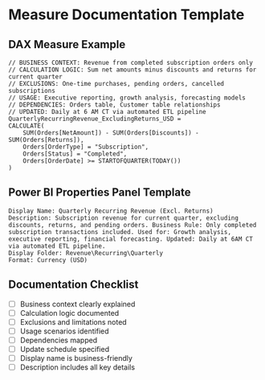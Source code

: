 # Measure Documentation Template

## DAX Measure Example

```dax
// BUSINESS CONTEXT: Revenue from completed subscription orders only
// CALCULATION LOGIC: Sum net amounts minus discounts and returns for current quarter
// EXCLUSIONS: One-time purchases, pending orders, cancelled subscriptions
// USAGE: Executive reporting, growth analysis, forecasting models
// DEPENDENCIES: Orders table, Customer table relationships
// UPDATED: Daily at 6 AM CT via automated ETL pipeline
QuarterlyRecurringRevenue_ExcludingReturns_USD = 
CALCULATE(
    SUM(Orders[NetAmount]) - SUM(Orders[Discounts]) - SUM(Orders[Returns]),
    Orders[OrderType] = "Subscription",
    Orders[Status] = "Completed", 
    Orders[OrderDate] >= STARTOFQUARTER(TODAY())
)
```

## Power BI Properties Panel Template

```
Display Name: Quarterly Recurring Revenue (Excl. Returns)
Description: Subscription revenue for current quarter, excluding discounts, returns, and pending orders. Business Rule: Only completed subscription transactions included. Used for: Growth analysis, executive reporting, financial forecasting. Updated: Daily at 6AM CT via automated ETL pipeline.
Display Folder: Revenue\Recurring\Quarterly
Format: Currency (USD)
```

## Documentation Checklist
- [ ] Business context clearly explained
- [ ] Calculation logic documented
- [ ] Exclusions and limitations noted
- [ ] Usage scenarios identified
- [ ] Dependencies mapped
- [ ] Update schedule specified
- [ ] Display name is business-friendly
- [ ] Description includes all key details